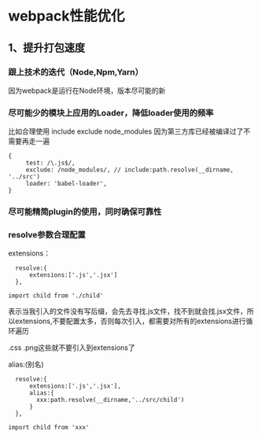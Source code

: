 # webpack性能优化

## 1、提升打包速度

### 跟上技术的迭代（Node,Npm,Yarn）

因为webpack是运行在Node环境，版本尽可能的新

### 尽可能少的模块上应用的Loader，降低loader使用的频率

比如合理使用 include exclude   node_modules 因为第三方库已经被编译过了不需要再走一遍

```
{ 
     test: /\.js$/, 
     exclude: /node_modules/, // include:path.resolve(__dirname, '../src')
     loader: 'babel-loader',
}
```


### 尽可能精简plugin的使用，同时确保可靠性

### resolve参数合理配置

extensions：

```
  resolve:{
      extensions:['.js','.jsx']
  },
```

```
import child from './child'
```
表示当我引入的文件没有写后缀，会先去寻找.js文件，找不到就会找.jsx文件，所以extensions,不要配置太多，否则每次引入，都需要对所有的extensions进行循环遍历

.css .png这些就不要引入到extensions了

alias:(别名)

```
  resolve:{
      extensions:['.js','.jsx'],
      alias:{
        xxx:path.resolve(__dirname,'../src/child')
      }
  },
```

```
import child from 'xxx'
```
